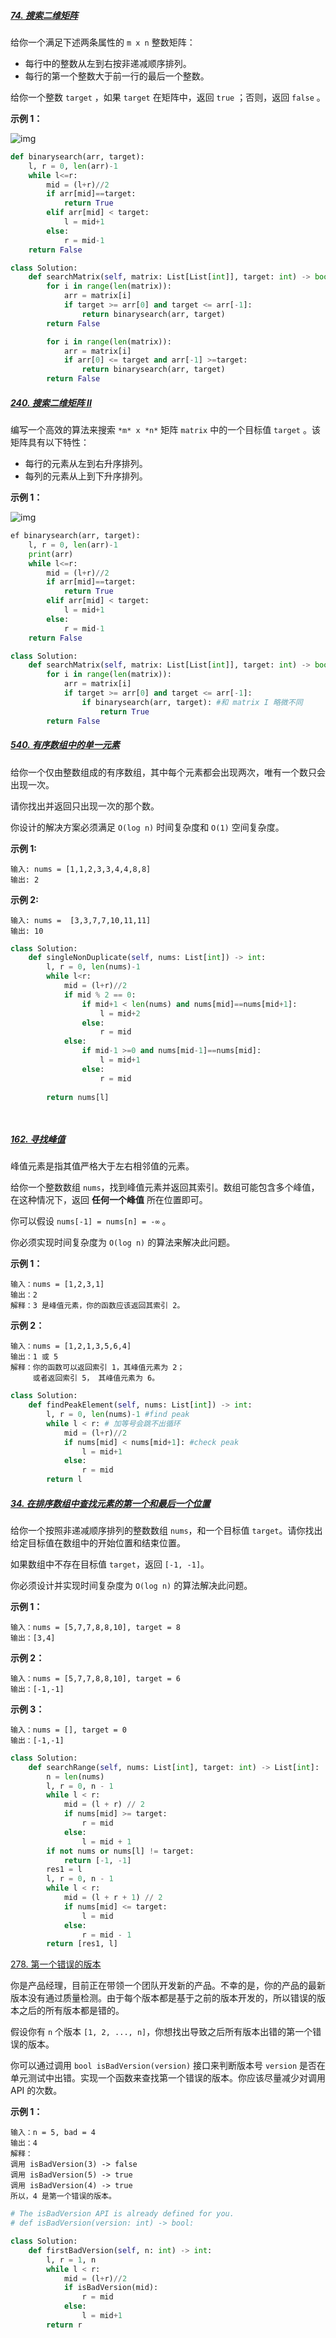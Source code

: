 ##### [74. 搜索二维矩阵](https://leetcode.cn/problems/search-a-2d-matrix/)

给你一个满足下述两条属性的 `m x n` 整数矩阵：

- 每行中的整数从左到右按非递减顺序排列。
- 每行的第一个整数大于前一行的最后一个整数。

给你一个整数 `target` ，如果 `target` 在矩阵中，返回 `true` ；否则，返回 `false` 。

 

**示例 1：**

![img](https://assets.leetcode.com/uploads/2020/10/05/mat.jpg) 



```python
def binarysearch(arr, target):
    l, r = 0, len(arr)-1
    while l<=r:
        mid = (l+r)//2
        if arr[mid]==target:
            return True
        elif arr[mid] < target:
            l = mid+1
        else:
            r = mid-1
    return False

class Solution:
    def searchMatrix(self, matrix: List[List[int]], target: int) -> bool:
        for i in range(len(matrix)):
            arr = matrix[i]
            if target >= arr[0] and target <= arr[-1]:
                return binarysearch(arr, target)
        return False

        for i in range(len(matrix)):
            arr = matrix[i]
            if arr[0] <= target and arr[-1] >=target:
                return binarysearch(arr, target)
        return False
```



##### [240. 搜索二维矩阵 II](https://leetcode.cn/problems/search-a-2d-matrix-ii/)

编写一个高效的算法来搜索 `*m* x *n*` 矩阵 `matrix` 中的一个目标值 `target` 。该矩阵具有以下特性：

- 每行的元素从左到右升序排列。
- 每列的元素从上到下升序排列。

 

**示例 1：**

![img](https://assets.leetcode-cn.com/aliyun-lc-upload/uploads/2020/11/25/searchgrid2.jpg) 

```python
ef binarysearch(arr, target):
    l, r = 0, len(arr)-1
    print(arr)
    while l<=r:
        mid = (l+r)//2
        if arr[mid]==target:
            return True
        elif arr[mid] < target:
            l = mid+1
        else:
            r = mid-1
    return False

class Solution:
    def searchMatrix(self, matrix: List[List[int]], target: int) -> bool:
        for i in range(len(matrix)):
            arr = matrix[i]
            if target >= arr[0] and target <= arr[-1]:
                if binarysearch(arr, target): #和 matrix I 略微不同
                    return True
        return False 
```



##### [540. 有序数组中的单一元素](https://leetcode.cn/problems/single-element-in-a-sorted-array/)

给你一个仅由整数组成的有序数组，其中每个元素都会出现两次，唯有一个数只会出现一次。

请你找出并返回只出现一次的那个数。

你设计的解决方案必须满足 `O(log n)` 时间复杂度和 `O(1)` 空间复杂度。

 

**示例 1:**

```
输入: nums = [1,1,2,3,3,4,4,8,8]
输出: 2
```

**示例 2:**

```
输入: nums =  [3,3,7,7,10,11,11]
输出: 10
```



```python
class Solution:
    def singleNonDuplicate(self, nums: List[int]) -> int:
        l, r = 0, len(nums)-1
        while l<r:
            mid = (l+r)//2
            if mid % 2 == 0:
                if mid+1 < len(nums) and nums[mid]==nums[mid+1]:
                    l = mid+2
                else:
                    r = mid
            else:
                if mid-1 >=0 and nums[mid-1]==nums[mid]:
                    l = mid+1
                else:
                    r = mid
            
        return nums[l]

            
```



##### [162. 寻找峰值](https://leetcode.cn/problems/find-peak-element/)

峰值元素是指其值严格大于左右相邻值的元素。

给你一个整数数组 `nums`，找到峰值元素并返回其索引。数组可能包含多个峰值，在这种情况下，返回 **任何一个峰值** 所在位置即可。

你可以假设 `nums[-1] = nums[n] = -∞` 。

你必须实现时间复杂度为 `O(log n)` 的算法来解决此问题。

 

**示例 1：**

```
输入：nums = [1,2,3,1]
输出：2
解释：3 是峰值元素，你的函数应该返回其索引 2。
```

**示例 2：**

```
输入：nums = [1,2,1,3,5,6,4]
输出：1 或 5 
解释：你的函数可以返回索引 1，其峰值元素为 2；
     或者返回索引 5， 其峰值元素为 6。
```

```python
class Solution:
    def findPeakElement(self, nums: List[int]) -> int:
        l, r = 0, len(nums)-1 #find peak
        while l < r: # 加等号会跳不出循环
            mid = (l+r)//2
            if nums[mid] < nums[mid+1]: #check peak 
                l = mid+1
            else:
                r = mid
        return l
```

##### [34. 在排序数组中查找元素的第一个和最后一个位置](https://leetcode.cn/problems/find-first-and-last-position-of-element-in-sorted-array/)

给你一个按照非递减顺序排列的整数数组 `nums`，和一个目标值 `target`。请你找出给定目标值在数组中的开始位置和结束位置。

如果数组中不存在目标值 `target`，返回 `[-1, -1]`。

你必须设计并实现时间复杂度为 `O(log n)` 的算法解决此问题。

 

**示例 1：**

```
输入：nums = [5,7,7,8,8,10], target = 8
输出：[3,4]
```

**示例 2：**

```
输入：nums = [5,7,7,8,8,10], target = 6
输出：[-1,-1]
```

**示例 3：**

```
输入：nums = [], target = 0
输出：[-1,-1]
```



```python
class Solution:
    def searchRange(self, nums: List[int], target: int) -> List[int]:
        n = len(nums)
        l, r = 0, n - 1
        while l < r:
            mid = (l + r) // 2
            if nums[mid] >= target:
                r = mid 
            else:
                l = mid + 1
        if not nums or nums[l] != target:
            return [-1, -1]
        res1 = l 
        l, r = 0, n - 1
        while l < r:
            mid = (l + r + 1) // 2
            if nums[mid] <= target:
                l = mid 
            else:
                r = mid - 1
        return [res1, l]
```



[278. 第一个错误的版本](https://leetcode.cn/problems/first-bad-version/)

你是产品经理，目前正在带领一个团队开发新的产品。不幸的是，你的产品的最新版本没有通过质量检测。由于每个版本都是基于之前的版本开发的，所以错误的版本之后的所有版本都是错的。

假设你有 `n` 个版本 `[1, 2, ..., n]`，你想找出导致之后所有版本出错的第一个错误的版本。

你可以通过调用 `bool isBadVersion(version)` 接口来判断版本号 `version` 是否在单元测试中出错。实现一个函数来查找第一个错误的版本。你应该尽量减少对调用 API 的次数。

 

**示例 1：**

```
输入：n = 5, bad = 4
输出：4
解释：
调用 isBadVersion(3) -> false 
调用 isBadVersion(5) -> true 
调用 isBadVersion(4) -> true
所以，4 是第一个错误的版本。
```

```python
# The isBadVersion API is already defined for you.
# def isBadVersion(version: int) -> bool:

class Solution:
    def firstBadVersion(self, n: int) -> int:
        l, r = 1, n
        while l < r:
            mid = (l+r)//2
            if isBadVersion(mid):
                r = mid
            else:
                l = mid+1
        return r   

```

